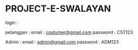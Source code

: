 # PROJECT-E-SWALAYAN

login : 

pelanggan :
email : costumer@gmail.com
password : CST123

Admin : 
email : admin@gmail.com
password : ADM123
